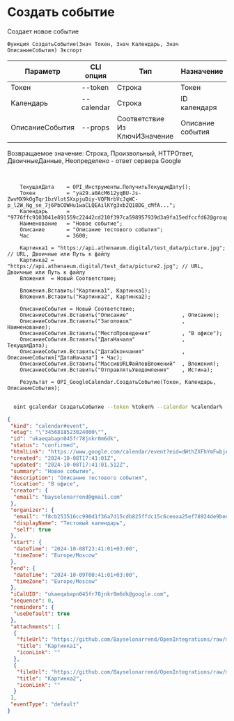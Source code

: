 ﻿---
sidebar_position: 4
---

# Создать событие
 Создает новое событие



`Функция СоздатьСобытие(Знач Токен, Знач Календарь, Знач ОписаниеСобытия) Экспорт`

  | Параметр | CLI опция | Тип | Назначение |
  |-|-|-|-|
  | Токен | --token | Строка | Токен |
  | Календарь | --calendar | Строка | ID календаря |
  | ОписаниеСобытия | --props | Соответствие Из КлючИЗначение | Описание события |

  
  Возвращаемое значение:   Строка, Произвольный, HTTPОтвет, ДвоичныеДанные, Неопределено - ответ сервера Google

<br/>




```bsl title="Пример кода"
    ТекущаяДата    = OPI_Инструменты.ПолучитьТекущуюДату();
    Токен          = "ya29.a0AcM612yqBU-Js-ZwvMX9kOgTqr1bzVlotSXxpjuDiy-VQFNrbVcJqWC-p_l2W_Ng_se_7j6PbCOWHu1waCLQEAilKYg3xb2Q18DG_cMfA...";
    Календарь      = "9776ffc9103041e891559c22442cd210f397ca598957939d3a9fa15edfccfd62@group.calendar.google.com";
    Наименование   = "Новое событие";
    Описание       = "Описание тестового события";
    Час            = 3600;

    Картинка1 = "https://api.athenaeum.digital/test_data/picture.jpg";  // URL, Двоичные или Путь к файлу
    Картинка2 = "https://api.athenaeum.digital/test_data/picture2.jpg"; // URL, Двоичные или Путь к файлу
    Вложения  = Новый Соответствие;

    Вложения.Вставить("Картинка1", Картинка1);
    Вложения.Вставить("Картинка2", Картинка2);

    ОписаниеСобытия = Новый Соответствие;
    ОписаниеСобытия.Вставить("Описание"                 , Описание);
    ОписаниеСобытия.Вставить("Заголовок"                , Наименование);
    ОписаниеСобытия.Вставить("МестоПроведения"          , "В офисе");
    ОписаниеСобытия.Вставить("ДатаНачала"               , ТекущаяДата);
    ОписаниеСобытия.Вставить("ДатаОкончания"            , ОписаниеСобытия["ДатаНачала"] + Час);
    ОписаниеСобытия.Вставить("МассивURLФайловВложений"  , Вложения);
    ОписаниеСобытия.Вставить("ОтправлятьУведомления"    , Истина);

    Результат = OPI_GoogleCalendar.СоздатьСобытие(Токен, Календарь, ОписаниеСобытия);
```



```sh title="Пример команды CLI"
    
  oint gcalendar СоздатьСобытие --token %token% --calendar %calendar% --props %props%

```

```json title="Результат"
{
 "kind": "calendar#event",
 "etag": "\"3456818523024000\"",
 "id": "ukaeqabapn045fr78jnkr0m6dk",
 "status": "confirmed",
 "htmlLink": "https://www.google.com/calendar/event?eid=dWthZXFhYmFwbjA0NWZyNzhqbmtyMG02ZGsgZjhjYjI1MzUxNmNjOTkwZDFmMzZhN2QxNWNkYjgyNWZmZGMxNWM2Y2VlYWEyNWVmNzg5MjRkZTliZWVhM2E1NkBn",
 "created": "2024-10-08T17:41:01Z",
 "updated": "2024-10-08T17:41:01.512Z",
 "summary": "Новое событие",
 "description": "Описание тестового события",
 "location": "В офисе",
 "creator": {
  "email": "bayselonarrend@gmail.com"
 },
 "organizer": {
  "email": "f8cb253516cc990d1f36a7d15cdb825ffdc15c6ceeaa25ef78924de9beea3a56@group.calendar.google.com",
  "displayName": "Тестовый календарь",
  "self": true
 },
 "start": {
  "dateTime": "2024-10-08T23:41:01+03:00",
  "timeZone": "Europe/Moscow"
 },
 "end": {
  "dateTime": "2024-10-09T00:41:01+03:00",
  "timeZone": "Europe/Moscow"
 },
 "iCalUID": "ukaeqabapn045fr78jnkr0m6dk@google.com",
 "sequence": 0,
 "reminders": {
  "useDefault": true
 },
 "attachments": [
  {
   "fileUrl": "https://github.com/Bayselonarrend/OpenIntegrations/raw/main/service/test_data/picture.jpg",
   "title": "Картинка1",
   "iconLink": ""
  },
  {
   "fileUrl": "https://github.com/Bayselonarrend/OpenIntegrations/raw/main/service/test_data/picture2.jpg",
   "title": "Картинка2",
   "iconLink": ""
  }
 ],
 "eventType": "default"
}
```
